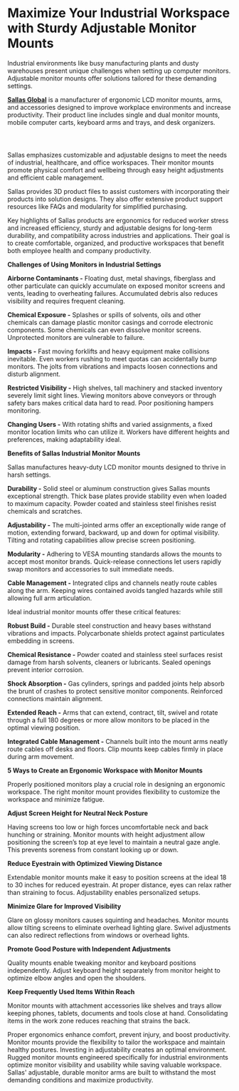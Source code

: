 # Maximize Your Industrial Workspace with Sturdy Adjustable Monitor Mounts

Industrial environments like busy manufacturing plants and dusty warehouses present unique challenges when setting up computer monitors. Adjustable monitor mounts offer solutions tailored for these demanding settings.

[**Sallas Global**](https://sallasglobal.com/) is a manufacturer of ergonomic LCD monitor mounts, arms, and accessories designed to improve workplace environments and increase productivity. Their product line includes single and dual monitor mounts, mobile computer carts, keyboard arms and trays, and desk organizers.

  <p align="center"><div class="separator" style="clear: both;"><a href="https://blogger.googleusercontent.com/img/b/R29vZ2xl/AVvXsEh-5_KRdddoULK1COzoly_xbnk1GUnmaoHBq_GDoVUPu3ocExZk1u5od2BmbetG3oJb3n6VCAonRuqDqKEHVcaR-Lc4TFky90XJDn3Fv_omKluhC5gVApOLM1hVQnXczqe8yGgNGFju3UeiBg-ZO_ozNrSpeZiH_PZQiR_NEoshX0T8kATOcCY_0KR-QvfT/s1600/SALLASGLOBAL.png" style="display: block; padding: 1em 0; text-align: center; "><img alt="" border="0" data-original-height="466" data-original-width="470" src="https://blogger.googleusercontent.com/img/b/R29vZ2xl/AVvXsEh-5_KRdddoULK1COzoly_xbnk1GUnmaoHBq_GDoVUPu3ocExZk1u5od2BmbetG3oJb3n6VCAonRuqDqKEHVcaR-Lc4TFky90XJDn3Fv_omKluhC5gVApOLM1hVQnXczqe8yGgNGFju3UeiBg-ZO_ozNrSpeZiH_PZQiR_NEoshX0T8kATOcCY_0KR-QvfT/s1600/SALLASGLOBAL.png"/></a></div></p>

Sallas emphasizes customizable and adjustable designs to meet the needs of industrial, healthcare, and office workspaces. Their monitor mounts promote physical comfort and wellbeing through easy height adjustments and efficient cable management.

Sallas provides 3D product files to assist customers with incorporating their products into solution designs. They also offer extensive product support resources like FAQs and modularity for simplified purchasing.

Key highlights of Sallas products are ergonomics for reduced worker stress and increased efficiency, sturdy and adjustable designs for long-term durability, and compatibility across industries and applications. Their goal is to create comfortable, organized, and productive workspaces that benefit both employee health and company productivity.  

**Challenges of Using Monitors in Industrial Settings**

**Airborne Contaminants -** Floating dust, metal shavings, fiberglass and other particulate can quickly accumulate on exposed monitor screens and vents, leading to overheating failures. Accumulated debris also reduces visibility and requires frequent cleaning.

**Chemical Exposure -** Splashes or spills of solvents, oils and other chemicals can damage plastic monitor casings and corrode electronic components. Some chemicals can even dissolve monitor screens. Unprotected monitors are vulnerable to failure.

**Impacts -** Fast moving forklifts and heavy equipment make collisions inevitable. Even workers rushing to meet quotas can accidentally bump monitors. The jolts from vibrations and impacts loosen connections and disturb alignment.

**Restricted Visibility -** High shelves, tall machinery and stacked inventory severely limit sight lines. Viewing monitors above conveyors or through safety bars makes critical data hard to read. Poor positioning hampers monitoring.

**Changing Users -** With rotating shifts and varied assignments, a fixed monitor location limits who can utilize it. Workers have different heights and preferences, making adaptability ideal.

**Benefits of Sallas Industrial Monitor Mounts**

Sallas manufactures heavy-duty LCD monitor mounts designed to thrive in harsh settings.

**Durability -** Solid steel or aluminum construction gives Sallas mounts exceptional strength. Thick base plates provide stability even when loaded to maximum capacity. Powder coated and stainless steel finishes resist chemicals and scratches.

**Adjustability -** The multi-jointed arms offer an exceptionally wide range of motion, extending forward, backward, up and down for optimal visibility. Tilting and rotating capabilities allow precise screen positioning.

**Modularity -** Adhering to VESA mounting standards allows the mounts to accept most monitor brands. Quick-release connections let users rapidly swap monitors and accessories to suit immediate needs.

**Cable Management -** Integrated clips and channels neatly route cables along the arm. Keeping wires contained avoids tangled hazards while still allowing full arm articulation.

Ideal industrial monitor mounts offer these critical features:

**Robust Build -** Durable steel construction and heavy bases withstand vibrations and impacts. Polycarbonate shields protect against particulates embedding in screens.

**Chemical Resistance -** Powder coated and stainless steel surfaces resist damage from harsh solvents, cleaners or lubricants. Sealed openings prevent interior corrosion.

**Shock Absorption -** Gas cylinders, springs and padded joints help absorb the brunt of crashes to protect sensitive monitor components. Reinforced connections maintain alignment.

**Extended Reach -** Arms that can extend, contract, tilt, swivel and rotate through a full 180 degrees or more allow monitors to be placed in the optimal viewing position.
 
**Integrated Cable Management -** Channels built into the mount arms neatly route cables off desks and floors. Clip mounts keep cables firmly in place during arm movement.

**5 Ways to Create an Ergonomic Workspace with Monitor Mounts**

Properly positioned monitors play a crucial role in designing an ergonomic workspace. The right monitor mount provides flexibility to customize the workspace and minimize fatigue.

**Adjust Screen Height for Neutral Neck Posture**

Having screens too low or high forces uncomfortable neck and back hunching or straining. Monitor mounts with height adjustment allow positioning the screen’s top at eye level to maintain a neutral gaze angle. This prevents soreness from constant looking up or down.

**Reduce Eyestrain with Optimized Viewing Distance**

Extendable monitor mounts make it easy to position screens at the ideal 18 to 30 inches for reduced eyestrain. At proper distance, eyes can relax rather than straining to focus. Adjustability enables personalized setups.

**Minimize Glare for Improved Visibility**

Glare on glossy monitors causes squinting and headaches. Monitor mounts allow tilting screens to eliminate overhead lighting glare. Swivel adjustments can also redirect reflections from windows or overhead lights.

**Promote Good Posture with Independent Adjustments**

Quality mounts enable tweaking monitor and keyboard positions independently. Adjust keyboard height separately from monitor height to optimize elbow angles and open the shoulders.

**Keep Frequently Used Items Within Reach**

Monitor mounts with attachment accessories like shelves and trays allow keeping phones, tablets, documents and tools close at hand. Consolidating items in the work zone reduces reaching that strains the back.

Proper ergonomics enhance comfort, prevent injury, and boost productivity. Monitor mounts provide the flexibility to tailor the workspace and maintain healthy postures. Investing in adjustability creates an optimal environment. Rugged monitor mounts engineered specifically for industrial environments optimize monitor visibility and usability while saving valuable workspace. Sallas' adjustable, durable monitor arms are built to withstand the most demanding conditions and maximize productivity.

